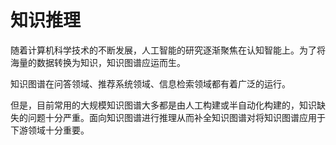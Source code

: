 # 知识推理

随着计算机科学技术的不断发展，人工智能的研究逐渐聚焦在认知智能上。为了将海量的数据转换为知识，知识图谱应运而生。

知识图谱在问答领域、推荐系统领域、信息检索领域都有着广泛的运行。

但是，目前常用的大规模知识图谱大多都是由人工构建或半自动化构建的，知识缺失的问题十分严重。面向知识图谱进行推理从而补全知识图谱对将知识图谱应用于下游领域十分重要。

